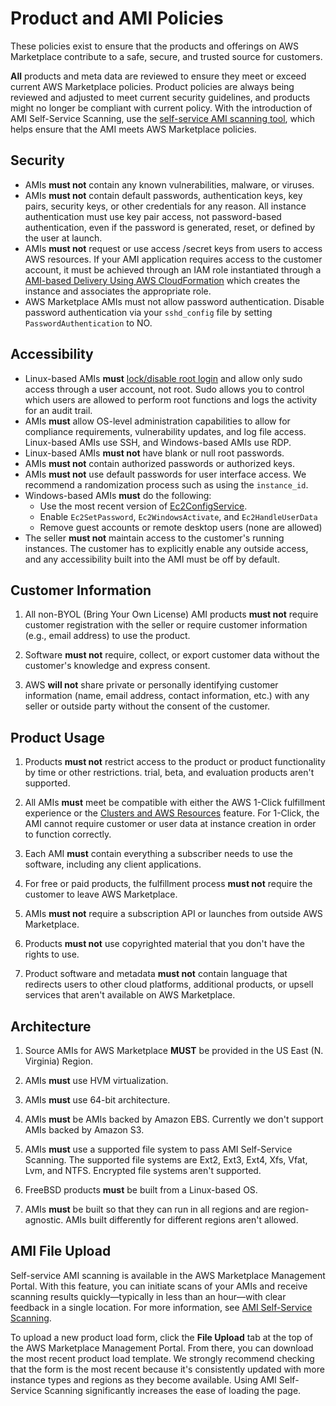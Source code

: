 # Product and AMI Policies<a name="product-and-ami-policies"></a>

These policies exist to ensure that the products and offerings on AWS Marketplace contribute to a safe, secure, and trusted source for customers\. 

**All** products and meta data are reviewed to ensure they meet or exceed current AWS Marketplace policies\. Product policies are always being reviewed and adjusted to meet current security guidelines, and products might no longer be compliant with current policy\. With the introduction of AMI Self\-Service Scanning, use the [self\-service AMI scanning tool](https://aws.amazon.com/marketplace/management/manage-products/#/manage-amis.unshared), which helps ensure that the AMI meets AWS Marketplace policies\. 

## Security<a name="security"></a>
+ AMIs **must not** contain any known vulnerabilities, malware, or viruses\. 
+ AMIs **must not** contain default passwords, authentication keys, key pairs, security keys, or other credentials for any reason\. All instance authentication must use key pair access, not password\-based authentication, even if the password is generated, reset, or defined by the user at launch\. 
+ AMIs **must not** request or use access /secret keys from users to access AWS resources\. If your AMI application requires access to the customer account, it must be achieved through an IAM role instantiated through a [AMI\-based Delivery Using AWS CloudFormation](cloudformation.md) which creates the instance and associates the appropriate role\.
+ AWS Marketplace AMIs must not allow password authentication\. Disable password authentication via your `sshd_config` file by setting `PasswordAuthentication` to NO\. 

## Accessibility<a name="accessibility"></a>
+ Linux\-based AMIs **must** [lock/disable root login](http://docs.aws.amazon.com/AWSEC2/latest/UserGuide/building-shared-amis.html) and allow only sudo access through a user account, not root\. Sudo allows you to control which users are allowed to perform root functions and logs the activity for an audit trail\. 
+ AMIs **must** allow OS\-level administration capabilities to allow for compliance requirements, vulnerability updates, and log file access\. Linux\-based AMIs use SSH, and Windows\-based AMIs use RDP\. 
+ Linux\-based AMIs **must not** have blank or null root passwords\. 
+ AMIs **must not** contain authorized passwords or authorized keys\.
+ AMIs **must not** use default passwords for user interface access\. We recommend a randomization process such as using the `instance_id`\. 
+ Windows\-based AMIs **must** do the following:
  + Use the most recent version of [Ec2ConfigService](http://aws.amazon.com/developertools/5562082477397515)\.
  + Enable `Ec2SetPassword`, `Ec2WindowsActivate`, and `Ec2HandleUserData` 
  + Remove guest accounts or remote desktop users \(none are allowed\) 
+  The seller **must not** maintain access to the customer's running instances\. The customer has to explicitly enable any outside access, and any accessibility built into the AMI must be off by default\. 

## Customer Information<a name="customer-information"></a>

1. All non\-BYOL \(Bring Your Own License\) AMI products **must not** require customer registration with the seller or require customer information \(e\.g\., email address\) to use the product\. 

1. Software **must not** require, collect, or export customer data without the customer's knowledge and express consent\. 

1. AWS **will not** share private or personally identifying customer information \(name, email address, contact information, etc\.\) with any seller or outside party without the consent of the customer\. 

## Product Usage<a name="product-usage"></a>

1. Products **must not** restrict access to the product or product functionality by time or other restrictions\. trial, beta, and evaluation products aren't supported\.

1. All AMIs **must** meet be compatible with either the AWS 1\-Click fulfillment experience or the [Clusters and AWS Resources](https://aws.amazon.com/mp/clusters/) feature\. For 1\-Click, the AMI cannot require customer or user data at instance creation in order to function correctly\.

1. Each AMI **must** contain everything a subscriber needs to use the software, including any client applications\.

1. For free or paid products, the fulfillment process **must not** require the customer to leave AWS Marketplace\.

1. AMIs **must not** require a subscription API or launches from outside AWS Marketplace\.

1. Products **must not** use copyrighted material that you don't have the rights to use\.

1. Product software and metadata **must not** contain language that redirects users to other cloud platforms, additional products, or upsell services that aren't available on AWS Marketplace\.

## Architecture<a name="architecture"></a>

1. Source AMIs for AWS Marketplace **MUST** be provided in the US East \(N\. Virginia\) Region\.

1. AMIs **must** use HVM virtualization\.

1. AMIs **must** use 64\-bit architecture\.

1. AMIs **must** be AMIs backed by Amazon EBS\. Currently we don't support AMIs backed by Amazon S3\.

1. AMIs **must** use a supported file system to pass AMI Self\-Service Scanning\. The supported file systems are Ext2, Ext3, Ext4, Xfs, Vfat, Lvm, and NTFS\. Encrypted file systems aren't supported\.

1. FreeBSD products **must** be built from a Linux\-based OS\.

1. AMIs **must** be built so that they can run in all regions and are region\-agnostic\. AMIs built differently for different regions aren't allowed\.

## AMI File Upload<a name="amis-file-upload"></a>

Self\-service AMI scanning is available in the AWS Marketplace Management Portal\. With this feature, you can initiate scans of your AMIs and receive scanning results quickly—typically in less than an hour—with clear feedback in a single location\. For more information, see [AMI Self\-Service Scanning](https://aws.amazon.com/marketplace/management/manage-products/#/build.build-new)\. 

To upload a new product load form, click the **File Upload** tab at the top of the AWS Marketplace Management Portal\. From there, you can download the most recent product load template\. We strongly recommend checking that the form is the most recent because it's consistently updated with more instance types and regions as they become available\. Using AMI Self\-Service Scanning significantly increases the ease of loading the page\. 